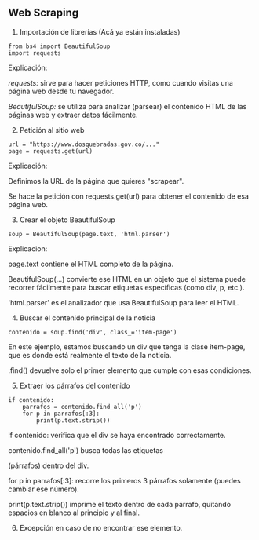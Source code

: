 
## Web Scraping

1. Importación de librerías (Acá ya están instaladas)
```
from bs4 import BeautifulSoup
import requests
```
Explicación: 

*requests:* sirve para hacer peticiones HTTP, como cuando visitas una página web desde tu navegador.

*BeautifulSoup:* se utiliza para analizar (parsear) el contenido HTML de las páginas web y extraer datos fácilmente.

2. Petición al sitio web
```
url = "https://www.dosquebradas.gov.co/..."
page = requests.get(url)

```
Explicación: 


Definimos la URL de la página que quieres "scrapear".

Se hace la petición con requests.get(url) para obtener el contenido de esa página web.

3. Crear el objeto BeautifulSoup
```
soup = BeautifulSoup(page.text, 'html.parser')

```
Explicacion: 

page.text contiene el HTML completo de la página.

BeautifulSoup(...) convierte ese HTML en un objeto que el sistema puede recorrer fácilmente para buscar etiquetas específicas (como div, p, etc.).

'html.parser' es el analizador que usa BeautifulSoup para leer el HTML.

4. Buscar el contenido principal de la noticia
```
contenido = soup.find('div', class_='item-page')

```
En este ejemplo, estamos buscando un div que tenga la clase item-page, que es donde está realmente el texto de la noticia.

.find() devuelve solo el primer elemento que cumple con esas condiciones.

5. Extraer los párrafos del contenido
```
if contenido:
    parrafos = contenido.find_all('p')
    for p in parrafos[:3]:
        print(p.text.strip())

```

if contenido: verifica que el div se haya encontrado correctamente.

contenido.find_all('p') busca todas las etiquetas <p> (párrafos) dentro del div.

for p in parrafos[:3]: recorre los primeros 3 párrafos solamente (puedes cambiar ese número).

print(p.text.strip()) imprime el texto dentro de cada párrafo, quitando espacios en blanco al principio y al final.

6. Excepción en caso de no encontrar ese elemento. 

